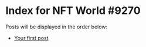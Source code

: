 # Index for NFT World #9270
Posts will be displayed in the order below:

- [Your first post](./001-first.md)

